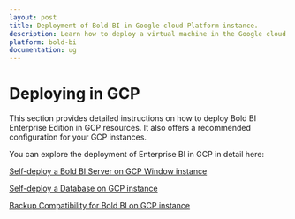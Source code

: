 ```yaml
---
layout: post
title: Deployment of Bold BI in Google cloud Platform instance. 
description: Learn how to deploy a virtual machine in the Google cloud platform portal and install the Bold BI server application into it.
platform: bold-bi
documentation: ug
---
```


# Deploying in GCP

This section provides detailed instructions on how to deploy Bold BI Enterprise Edition in GCP resources. It also offers a recommended configuration for your GCP instances.

You can explore the deployment of Enterprise BI in GCP in detail here:



[Self-deploy a Bold BI Server on GCP Window instance](/deploying-bold-bi/deploying-in-gcp/deploy-gcp-vm/)

[Self-deploy a Database on GCP instance](/deploying-bold-bi/deploying-in-gcp/deploy-database-gcp/)

[Backup Compatibility for Bold BI on GCP instance](/deploying-bold-bi/deploying-in-gcp/gcp-backup-compatibility/)